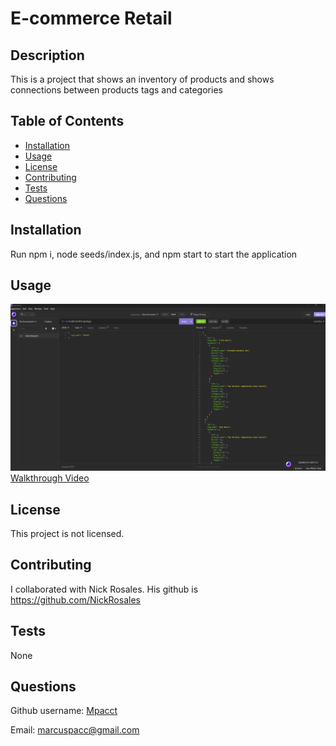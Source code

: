 # E-commerce Retail 
  
## Description

This is a project that shows an inventory of products and shows connections between products tags and categories

## Table of Contents

- [Installation](#installation)
- [Usage](#usage)
- [License](#license)
- [Contributing](#contributing)
- [Tests](#tests)
- [Questions](#questions)

## Installation

Run npm i, node seeds/index.js, and npm start to start the application

## Usage

![Insomnia Screenshot](Assets/Screenshot%201.png)
[Walkthrough Video](https://watch.screencastify.com/v/fG7JFQxHdAMNfpZ94fVd)

## License

This project is not licensed.

## Contributing

I collaborated with Nick Rosales.  His github is https://github.com/NickRosales

## Tests

None

## Questions

Github username: [Mpacct](https://www.github.com/Mpacct)

Email: marcuspacc@gmail.com

